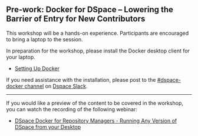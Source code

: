 ## Pre-work: Docker for DSpace – Lowering the Barrier of Entry for New Contributors

This workshop will be a hands-on experience.  Participants are encouraged to bring a laptop to the session.

In preparation for the workshop, please install the Docker desktop client for your laptop.
- [Setting Up Docker](https://github.com/DSpace-Labs/DSpace-Docker-Images/blob/master/documentation/tutorialSetup.md)

If you need assistance with the installation, please post to the [#dspace-docker channel](https://dspace-org.slack.com/messages/C9YD42PV3) on
[Dspace Slack](https://wiki.duraspace.org/display/DSPACE/Slack).

---

If you would like a preview of the content to be covered in the workshop, you can watch the recording of the following webinar:
- [DSpace Docker for Repository Managers - Running Any Version of DSpace from your Desktop](http://bit.ly/docker4rm)
